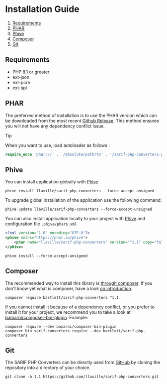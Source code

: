 <!-- markdownlint-disable MD013 -->
# Installation Guide

1. [Requirements](#requirements)
2. [PHAR](#phar)
3. [Phive](#phive)
4. [Composer](#composer)
5. [Git](#git)

## Requirements

* PHP 8.1 or greater
* ext-json
* ext-pcre
* ext-spl

## PHAR

The preferred method of installation is to use the PHAR version which can be downloaded from the most recent
[Github Release][releases]. This method ensures you will not have any dependency conflict issue.

> [!TIP]
>
> When you want to use, load autoloader as follows :
>
> ```php
> require_once 'phar://' . '/absolute/path/to' . '/sarif-php-converters.phar/vendor/autoload.php';
> ```

## Phive

You can install application globally with [Phive][phive]

```shell
phive install llaville/sarif-php-converters --force-accept-unsigned
```

To upgrade global installation of the application use the following command:

```shell
phive update llaville/sarif-php-converters --force-accept-unsigned
```

You can also install application locally to your project with [Phive][phive] and configuration file `.phive/phars.xml`

```xml
<?xml version="1.0" encoding="UTF-8"?>
<phive xmlns="https://phar.io/phive">
    <phar name="llaville/sarif-php-converters" version="^1.1" copy="false" />
</phive>
```

```shell
phive install --force-accept-unsigned
```

## Composer

The recommended way to install this library is [through composer][composer].
If you don't know yet what is composer, have a look [on introduction][composer-intro].

```shell
composer require bartlett/sarif-php-converters ^1.1
```

If you cannot install it because of a dependency conflict, or you prefer to install it for your project, we recommend
you to take a look at [bamarni/composer-bin-plugin][bamarni/composer-bin-plugin]. Example:

```shell
composer require --dev bamarni/composer-bin-plugin
composer bin sarif-converters require --dev bartlett/sarif-php-converters
```

## Git

The SARIF PHP Converters can be directly used from [GitHub][github-repo] by cloning the repository into a directory of your choice.

```shell
git clone -b 1.1 https://github.com/llaville/sarif-php-converters.git
```

[releases]: https://github.com/llaville/sarif-php-converters/releases/
[composer]: https://getcomposer.org
[composer-intro]: http://getcomposer.org/doc/00-intro.md
[bamarni/composer-bin-plugin]: https://github.com/bamarni/composer-bin-plugin
[github-repo]: https://github.com/llaville/sarif-php-converters.git
[phive]: https://github.com/phar-io/phive

